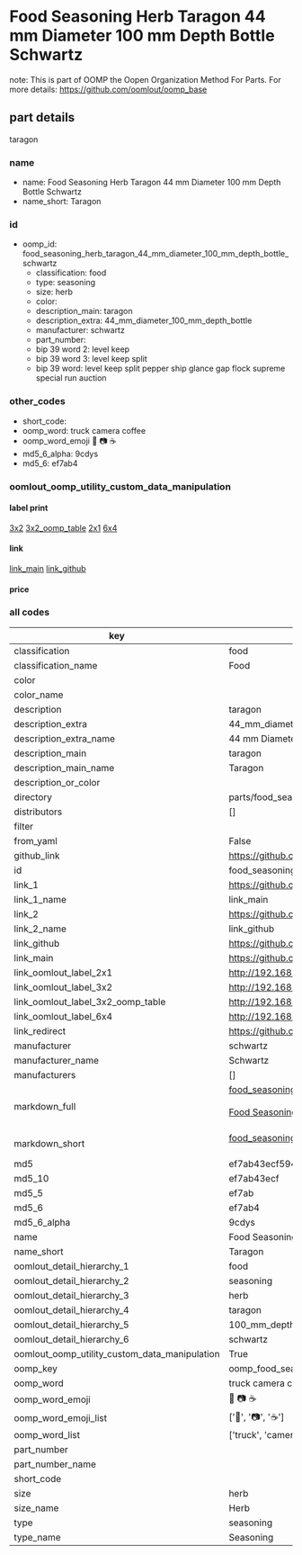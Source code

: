 # Food Seasoning Herb Taragon 44 mm Diameter 100 mm Depth Bottle Schwartz  

note: This is part of OOMP the Oopen Organization Method For Parts. For more details: https://github.com/oomlout/oomp_base

##  part details
  



taragon



### name
* name: Food Seasoning Herb Taragon 44 mm Diameter 100 mm Depth Bottle Schwartz
* name_short: Taragon
### id
* oomp_id: food_seasoning_herb_taragon_44_mm_diameter_100_mm_depth_bottle_schwartz
  * classification: food
  * type: seasoning
  * size: herb
  * color: 
  * description_main: taragon
  * description_extra: 44_mm_diameter_100_mm_depth_bottle
  * manufacturer: schwartz
  * part_number: 
  * bip 39 word 2: level keep
  * bip 39 word 3: level keep split
  * bip 39 word: level keep split pepper ship glance gap flock supreme special run auction

### other_codes
* short_code: 
* oomp_word: truck camera coffee
* oomp_word_emoji :truck: :camera: :coffee:
* md5_6_alpha: 9cdys
* md5_6: ef7ab4






### oomlout_oomp_utility_custom_data_manipulation
#### label print
[3x2](http://192.168.1.245:1112/?label=oomp%209cdys)
[3x2_oomp_table](http://192.168.1.108:1112/?label=oomp%209cdys)
[2x1](http://192.168.1.242:1112/?label=oomp%209cdys)
[6x4](http://192.168.1.55:1112/?label=oomp%209cdys)    

#### link

[link_main](https://github.com/oomlout/oomlout_oomp_version_1_messy/tree/main/parts/food_seasoning_herb_taragon_44_mm_diameter_100_mm_depth_bottle_schwartz) [link_github](https://github.com/oomlout/oomlout_oomp_version_1_messy/tree/main/parts/food_seasoning_herb_taragon_44_mm_diameter_100_mm_depth_bottle_schwartz)                             

#### price







### all codes 
| key | value |  
| --- | --- |  
| classification | food |  
| classification_name | Food |  
| color |  |  
| color_name |  |  
| description | taragon |  
| description_extra | 44_mm_diameter_100_mm_depth_bottle |  
| description_extra_name | 44 mm Diameter 100 mm Depth Bottle |  
| description_main | taragon |  
| description_main_name | Taragon |  
| description_or_color |   |  
| directory | parts/food_seasoning_herb_taragon_44_mm_diameter_100_mm_depth_bottle_schwartz |  
| distributors | [] |  
| filter |  |  
| from_yaml | False |  
| github_link | https://github.com/oomlout/oomlout_oomp_part_src/tree/main/parts/food_seasoning_herb_taragon_44_mm_diameter_100_mm_depth_bottle_schwartz |  
| id | food_seasoning_herb_taragon_44_mm_diameter_100_mm_depth_bottle_schwartz |  
| link_1 | https://github.com/oomlout/oomlout_oomp_version_1_messy/tree/main/parts/food_seasoning_herb_taragon_44_mm_diameter_100_mm_depth_bottle_schwartz |  
| link_1_name | link_main |  
| link_2 | https://github.com/oomlout/oomlout_oomp_version_1_messy/tree/main/parts/food_seasoning_herb_taragon_44_mm_diameter_100_mm_depth_bottle_schwartz |  
| link_2_name | link_github |  
| link_github | https://github.com/oomlout/oomlout_oomp_version_1_messy/tree/main/parts/food_seasoning_herb_taragon_44_mm_diameter_100_mm_depth_bottle_schwartz |  
| link_main | https://github.com/oomlout/oomlout_oomp_version_1_messy/tree/main/parts/food_seasoning_herb_taragon_44_mm_diameter_100_mm_depth_bottle_schwartz |  
| link_oomlout_label_2x1 | http://192.168.1.242:1112/?label=oomp%209cdys |  
| link_oomlout_label_3x2 | http://192.168.1.245:1112/?label=oomp%209cdys |  
| link_oomlout_label_3x2_oomp_table | http://192.168.1.108:1112/?label=oomp%209cdys |  
| link_oomlout_label_6x4 | http://192.168.1.55:1112/?label=oomp%209cdys |  
| link_redirect | https://github.com/oomlout/oomlout_oomp_version_1_messy/tree/main/parts/food_seasoning_herb_taragon_44_mm_diameter_100_mm_depth_bottle_schwartz |  
| manufacturer | schwartz |  
| manufacturer_name | Schwartz |  
| manufacturers | [] |  
| markdown_full | [food_seasoning_herb_taragon_44_mm_diameter_100_mm_depth_bottle_schwartz](none)<br>[](none)<br>[Food Seasoning Herb Taragon 44 Mm Diameter 100 Mm Depth Bottle Schwartz](none)<br><br> |  
| markdown_short | [food_seasoning_herb_taragon_44_mm_diameter_100_mm_depth_bottle_schwartz](none)<br><br> |  
| md5 | ef7ab43ecf594be98ae30a2fa45e7405 |  
| md5_10 | ef7ab43ecf |  
| md5_5 | ef7ab |  
| md5_6 | ef7ab4 |  
| md5_6_alpha | 9cdys |  
| name | Food Seasoning Herb Taragon 44 mm Diameter 100 mm Depth Bottle Schwartz |  
| name_short | Taragon |  
| oomlout_detail_hierarchy_1 | food |  
| oomlout_detail_hierarchy_2 | seasoning |  
| oomlout_detail_hierarchy_3 | herb |  
| oomlout_detail_hierarchy_4 | taragon |  
| oomlout_detail_hierarchy_5 | 100_mm_depth |  
| oomlout_detail_hierarchy_6 | schwartz |  
| oomlout_oomp_utility_custom_data_manipulation | True |  
| oomp_key | oomp_food_seasoning_herb_taragon_44_mm_diameter_100_mm_depth_bottle_schwartz |  
| oomp_word | truck camera coffee |  
| oomp_word_emoji | :truck: :camera: :coffee: |  
| oomp_word_emoji_list | [':truck:', ':camera:', ':coffee:'] |  
| oomp_word_list | ['truck', 'camera', 'coffee'] |  
| part_number |  |  
| part_number_name |  |  
| short_code |  |  
| size | herb |  
| size_name | Herb |  
| type | seasoning |  
| type_name | Seasoning |  
